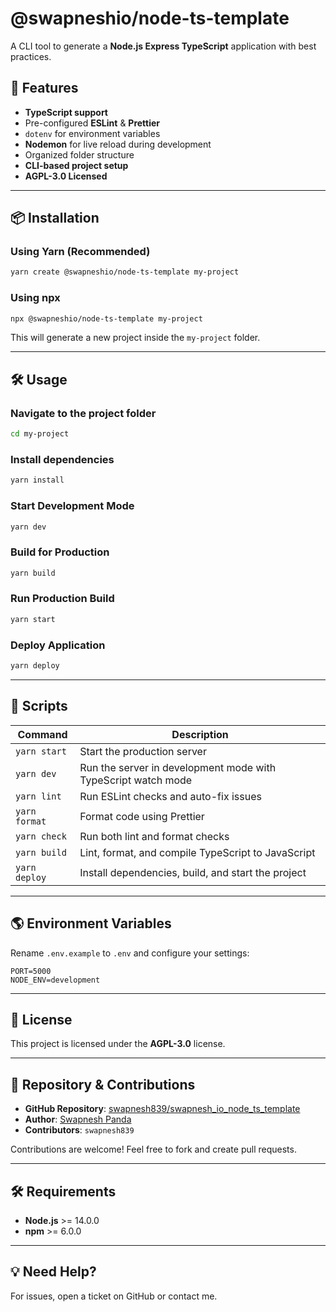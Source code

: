 # @swapneshio/node-ts-template

A CLI tool to generate a **Node.js Express TypeScript** application with best practices.

## 🚀 Features
- **TypeScript support**
- Pre-configured **ESLint** & **Prettier**
- `dotenv` for environment variables
- **Nodemon** for live reload during development
- Organized folder structure
- **CLI-based project setup**
- **AGPL-3.0 Licensed**

---

## 📦 Installation

### **Using Yarn (Recommended)**
```sh
yarn create @swapneshio/node-ts-template my-project
```

### **Using npx**
```sh
npx @swapneshio/node-ts-template my-project
```

This will generate a new project inside the `my-project` folder.

---

## 🛠 Usage

### **Navigate to the project folder**
```sh
cd my-project
```

### **Install dependencies**
```sh
yarn install
```

### **Start Development Mode**
```sh
yarn dev
```

### **Build for Production**
```sh
yarn build
```

### **Run Production Build**
```sh
yarn start
```

### **Deploy Application**
```sh
yarn deploy
```

---

## 🔧 Scripts
| Command            | Description |
|--------------------|-------------|
| `yarn start`      | Start the production server |
| `yarn dev`        | Run the server in development mode with TypeScript watch mode |
| `yarn lint`       | Run ESLint checks and auto-fix issues |
| `yarn format`     | Format code using Prettier |
| `yarn check`      | Run both lint and format checks |
| `yarn build`      | Lint, format, and compile TypeScript to JavaScript |
| `yarn deploy`     | Install dependencies, build, and start the project |

---

## 🌎 Environment Variables
Rename `.env.example` to `.env` and configure your settings:
```env
PORT=5000
NODE_ENV=development
```

---

## 📜 License
This project is licensed under the **AGPL-3.0** license.

---

## 📂 Repository & Contributions
- **GitHub Repository**: [swapnesh839/swapnesh_io_node_ts_template](https://github.com/swapnesh839/swapnesh_io_node_ts_template.git)
- **Author**: [Swapnesh Panda](https://github.com/swapnesh839)
- **Contributors**: `swapnesh839`

Contributions are welcome! Feel free to fork and create pull requests.

---

## 🛠 Requirements
- **Node.js** >= 14.0.0
- **npm** >= 6.0.0

---

## 💡 Need Help?
For issues, open a ticket on GitHub or contact me.


